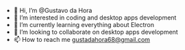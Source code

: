 - 👋 Hi, I’m @Gustavo da Hora
- 👀 I’m interested in coding and desktop apps development
- 🌱 I’m currently learning everything about Electron
- 💞️ I’m looking to collaborate on desktop apps development
- 📫 How to reach me gustadahora68@gmail.com 

<!---
GustaDaHora/GustaDaHora is a ✨ special ✨ repository because its `README.md` (this file) appears on your GitHub profile.
You can click the Preview link to take a look at your changes.
--->

